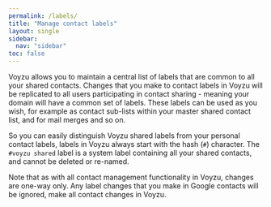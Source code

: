 ```yaml
---
permalink: /labels/
title: "Manage contact labels"
layout: single
sidebar:
  nav: "sidebar"
toc: false
---
```

<!--voyzu help content-->
Voyzu allows you to maintain a central list of labels that are common to all your shared contacts.  Changes that you make to contact labels in Voyzu will be replicated to all users participating in contact sharing - meaning your domain will have a common set of labels.  These labels can be used as you wish, for example as contact sub-lists within your master shared contact list, and for mail merges and so on.

So you can easily distinguish Voyzu shared labels from your personal contact labels, labels in Voyzu always start with the hash (`#`) character.  The `#voyzu shared` label is a system label containing all your shared contacts, and cannot be deleted or re-named.
<!--voyzu help content-->

Note that as with all contact management functionality in Voyzu, changes are one-way only.  Any label changes that you make in Google contacts will be ignored, make all contact changes in Voyzu.
<!--voyzu help content-->
